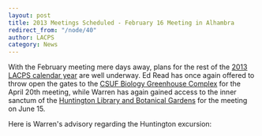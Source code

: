```yaml
---
layout: post
title: 2013 Meetings Scheduled - February 16 Meeting in Alhambra
redirect_from: "/node/40"
author: LACPS
category: News
---
```


<div class="field field-name-body field-type-text-with-summary field-label-hidden"><div class="field-items"><div class="field-item even"><p>With the February meeting mere days away, plans for the rest of the <a href="http://lacps.net/calendar">2013 LACPS calendar year</a> are well underway. Ed Read has once again offered to throw open the gates to the <a href="http://biology.fullerton.edu/facilities/greenhouse/" alt="">CSUF Biology Greenhouse Complex</a> for the April 20th meeting, while Warren has again gained access to the inner sanctum of the <a href="http://www.huntington.org">Huntington Library and Botanical Gardens</a> for the meeting on June 15.</p>
<p>Here is Warren's advisory regarding the Huntington excursion: </p></div></div></div>

